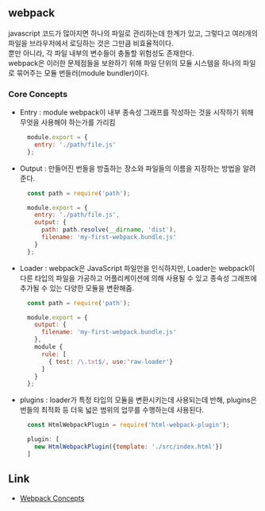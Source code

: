 ## webpack  
  javascript 코드가 많아지면 하나의 파일로 관리하는데 한계가 있고,
  그렇다고 여러개의 파일을 브라우저에서 로딩하는 것은 그만큼 비효율적이다.  
  뿐만 아니라, 각 파일 내부의 변수들이 충돌할 위험성도 존재한다.  
  webpack은 이러한 문제점들을 보완하기 위해 파일 단위의 모듈 시스템을 하나의 파일로 묶어주는 모듈 번들러(module bundler)이다.

### Core Concepts  
  - Entry : module webpack이 내부 종속성 그래프를 작성하는 것을 시작하기 위해 무엇을 사용해야 하는가를 가리킴  
      ```js  
        module.export = {
          entry: './path/file.js'
        };  
      ```  
  - Output : 만들어진 번들을 방출하는 장소와 파일들의 이름을 지정하는 방법을 알려준다.  
      ```js  
        const path = require('path');

        module.export = {
          entry: './path/file.js',
          output: {
            path: path.resolve(__dirname, 'dist'),
            filename: 'my-first-webpack.bundle.js'
          }
        };  
      ```  
  - Loader : webpack은 JavaScript 파일만을 인식하지만, Loader는 webpack이 다른 타입의 파일을 가공하고 어플리케이션에 의해 사용될 수 있고 종속성 그래프에 추가될 수 있는 다양한 모듈을 변환해줌.  
      ```js  
        const path = require('path');

        module.export = {
          output: {
            filename: 'my-first-webpack.bundle.js'
          },
          module {
            rule: [
              { test: /\.txt$/, use:'raw-loader'}
            ]
          }
        };
      ```  
  - plugins : loader가 특정 타입의 모듈을 변환시키는데 사용되는데 반해, plugins은 번들의 최적화 등 더욱 넓은 범위의 업무를 수행하는데 사용된다.  
      ```js  
        const HtmlWebpackPlugin = require('html-webpack-plugin');

      ```  
      ```js  
        plugin: [
          new HtmlWebpackPlugin({template: './src/index.html'})
        ]  
      ```  

## Link  
  - [Webpack Concepts](https://webpack.js.org/concepts/)
